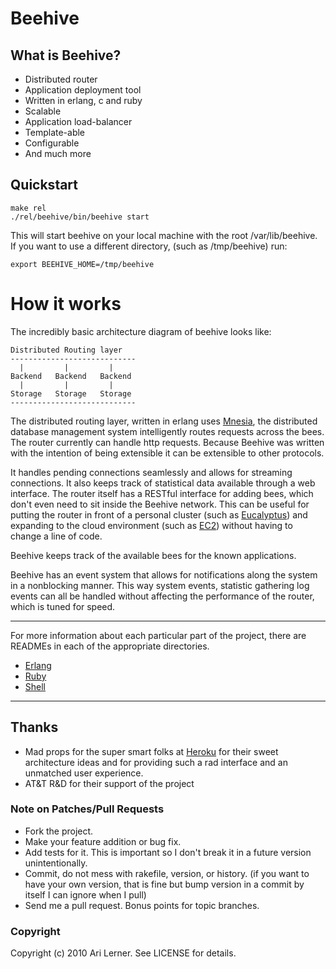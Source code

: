 Beehive
===

## What is Beehive?

  * Distributed router
  * Application deployment tool
  * Written in erlang, c and ruby
  * Scalable
  * Application load-balancer
  * Template-able
  * Configurable
  * And much more

## Quickstart ##

    make rel
    ./rel/beehive/bin/beehive start

This will start beehive on your local machine with the root /var/lib/beehive. If you want to use a different directory, (such as /tmp/beehive) run:

    export BEEHIVE_HOME=/tmp/beehive

How it works
===

The incredibly basic architecture diagram of beehive looks like:

    Distributed Routing layer
    ----------------------------
      |         |         |    
    Backend   Backend   Backend
      |         |         |    
    Storage   Storage   Storage
    ----------------------------

The distributed routing layer, written in erlang uses [Mnesia](http://ftp.sunet.se/pub//lang/erlang/doc/apps/mnesia/index.html), the distributed database management system intelligently routes requests across the bees. The router currently can handle http requests. Because Beehive was written with the intention of being extensible it can be extensible to other protocols. 

It handles pending connections seamlessly and allows for streaming connections. It also keeps track of statistical data available through a web interface. The router itself has a RESTful interface for adding bees, which don't even need to sit inside the Beehive network. This can be useful for putting the router in front of a personal cluster (such as [Eucalyptus](http://www.eucalyptus.com/)) and expanding to the cloud environment (such as [EC2](http://aws.amazon.com/ec2/)) without having to change a line of code. 

Beehive keeps track of the available bees for the known applications. 

Beehive has an event system that allows for notifications along the system in a nonblocking manner. This way system events, statistic gathering log events can all be handled without affecting the performance of the router, which is tuned for speed. 

---

For more information about each particular part of the project, there are READMEs in each of the appropriate directories.

  * [Erlang](http://github.com/auser/beehive/tree/master/lib/erlang/)
  * [Ruby](http://github.com/auser/beehive/tree/master/lib/ruby/)
  * [Shell](http://github.com/auser/beehive/tree/master/lib/shell)

---

## Thanks

  * Mad props for the super smart folks at [Heroku](http://heroku.com) for their sweet architecture ideas and for providing such a rad interface and an unmatched user experience.
  * AT&T R&D for their support of the project

### Note on Patches/Pull Requests
 
  * Fork the project.
  * Make your feature addition or bug fix.
  * Add tests for it. This is important so I don't break it in a
    future version unintentionally.
  * Commit, do not mess with rakefile, version, or history.
    (if you want to have your own version, that is fine but
     bump version in a commit by itself I can ignore when I pull)
  * Send me a pull request. Bonus points for topic branches.

### Copyright

Copyright (c) 2010 Ari Lerner. See LICENSE for details.
